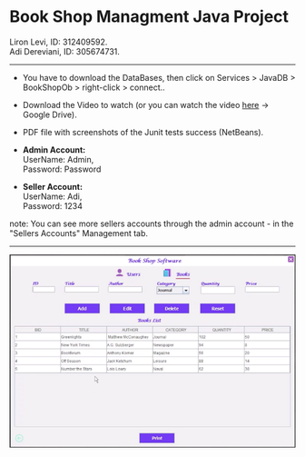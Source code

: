 # Book Shop Managment Java Project
Liron Levi, ID: 312409592.\
Adi Dereviani, ID: 305674731.

------------------

- You have to download the DataBases, then click on Services > JavaDB > BookShopOb > right-click > connect..
- Download the Video to watch (or you can watch the video [here](https://drive.google.com/file/d/18ZC9D8GZT7KPglAEfN79e2KkceKm-qsQ/view?usp=sharing) -> Google Drive).
- PDF file with screenshots of the Junit tests success (NetBeans).

- **Admin Account:** \
UserName: Admin,\
Password: Password

- **Seller Account:**\
UserName: Adi,\
Password: 1234

note: You can see more sellers accounts through the admin account - in the "Sellers Accounts" Management tab.

------------------
![book-shop-managment](book_shop_software.png)

<!-- <img src = "https://icon-library.com/images/java-icon-image/java-icon-image-10.jpg" width="100" height="100"> -->


